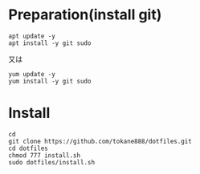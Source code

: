 # Preparation(install git)

```
apt update -y
apt install -y git sudo
```
又は
```
yum update -y
yum install -y git sudo
```


# Install

```
cd
git clone https://github.com/tokane888/dotfiles.git
cd dotfiles
chmod 777 install.sh
sudo dotfiles/install.sh
```
